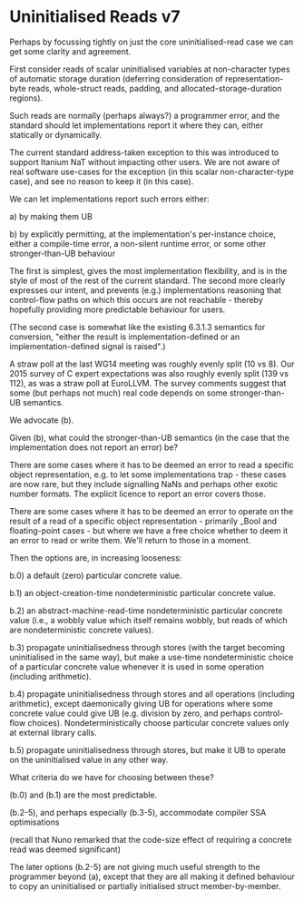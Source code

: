 # Uninitialised Reads v7

Perhaps by focussing tightly on just the core uninitialised-read case
we can get some clarity and agreement.

First consider reads of scalar uninitialised variables at
non-character types of automatic storage duration (deferring
consideration of representation-byte reads, whole-struct reads,
padding, and allocated-storage-duration regions).

Such reads are normally (perhaps always?) a programmer error, and the
standard should let implementations report it where they can, either
statically or dynamically.

The current standard address-taken exception to this was introduced to
support Itanium NaT without impacting other users.  We are not aware
of real software use-cases for the exception (in this scalar
non-character-type case), and see no reason to keep it (in this case). 

We can let implementations report such errors either:

a) by making them UB

b) by explicitly permitting, at the implementation's per-instance
choice, either a compile-time error, a non-silent runtime error, or
some other stronger-than-UB behaviour

The first is simplest, gives the most implementation flexibility, and
is in the style of most of the rest of the current standard.  The
second more clearly expresses our intent, and prevents (e.g.)
implementations reasoning that control-flow paths on which this occurs
are not reachable - thereby hopefully providing more predictable
behaviour for users.

(The second case is somewhat like the existing 6.3.1.3 semantics for
conversion, "either the result is implementation-defined or an
implementation-defined signal is raised".)

A straw poll at the last WG14 meeting was roughly evenly split (10 vs
8).  Our 2015 survey of C expert expectations was also roughly evenly
split (139 vs 112), as was a straw poll at EuroLLVM.  The survey
comments suggest that some (but perhaps not much) real code depends on
some stronger-than-UB semantics.

We advocate (b). 

Given (b), what could the stronger-than-UB semantics (in the case that
the implementation does not report an error) be?

There are some cases where it has to be deemed an error to read a
specific object representation, e.g. to let some implementations
trap - these cases are now rare, but they include signalling NaNs and
perhaps other exotic number formats. The explicit licence to report an
error covers those.

There are some cases where it has to be deemed an error to operate on
the result of a read of a specific object representation - primarily
_Bool and floating-point cases - but where we have a free choice
whether to deem it an error to read or write them.  We'll return to
those in a moment.

Then the options are, in increasing looseness:

b.0) a default (zero) particular concrete value. 

b.1) an object-creation-time nondeterministic particular concrete value.

b.2) an abstract-machine-read-time nondeterministic particular
concrete value (i.e., a wobbly value which itself remains wobbly, but
reads of which are nondeterministic concrete values).

b.3) propagate uninitialisedness through stores (with the target
becoming uninitialised in the same way), but make a use-time
nondeterministic choice of a particular concrete value whenever it is
used in some operation (including arithmetic).

b.4) propagate uninitialisedness through stores and all operations
(including arithmetic), except daemonically giving UB for operations
where some concrete value could give UB (e.g. division by zero, and
perhaps control-flow choices).  Nondeterministically choose particular
concrete values only at external library calls.

b.5) propagate uninitialisedness through stores, but make it UB to
operate on the uninitialised value in any other way.


What criteria do we have for choosing between these?

(b.0) and (b.1) are the most predictable.

(b.2-5), and perhaps especially (b.3-5), accommodate compiler SSA optimisations

(recall that Nuno remarked that the code-size effect of requiring a concrete read was deemed significant)

The later options (b.2-5) are not giving much useful strength to the
programmer beyond (a), except that they are all making it defined
behaviour to copy an uninitialised or partially initialised struct
member-by-member.


